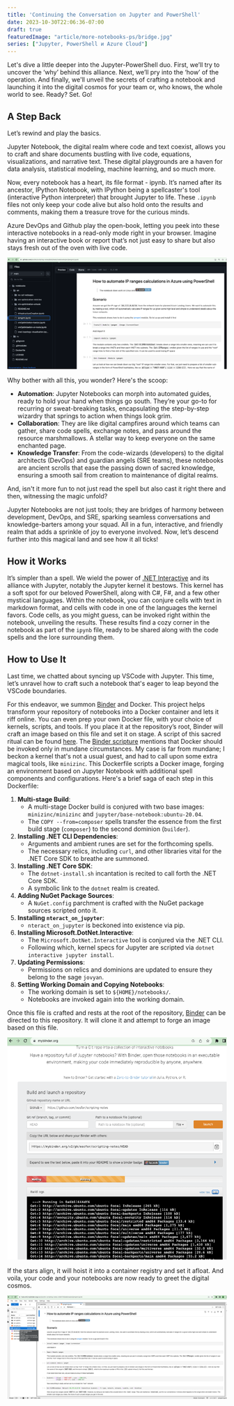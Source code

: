 ```yaml
---
title: 'Continuing the Conversation on Jupyter and PowerShell'
date: 2023-10-30T22:06:36-07:00
draft: true
featuredImage: "article/more-notebooks-ps/bridge.jpg"
series: ["Jupyter, PowerShell и Azure Cloud"]
---
```


Let's dive a little deeper into the Jupyter-PowerShell duo. First, we’ll try to uncover the ‘why’ behind this alliance. Next, we’ll pry into the ‘how’ of the operation. And finally, we'll unveil the secrets of crafting a notebook and launching it into the digital cosmos for your team or, who knows, the whole world to see. Ready? Set. Go!

<!--more-->
## A Step Back

Let’s rewind and play the basics.

Jupyter Notebook, the digital realm where code and text coexist, allows you to craft and share documents bustling with live code, equations, visualizations, and narrative text. These digital playgrounds are a haven for data analysis, statistical modeling, machine learning, and so much more.

Now, every notebook has a heart, its file format - ipynb. It’s named after its ancestor, IPython Notebook, with IPython being a spellcaster's tool (interactive Python interpreter) that brought Jupyter to life. These `.ipynb` files not only keep your code alive but also hold onto the results and comments, making them a treasure trove for the curious minds.

Azure DevOps and Github play the open-book, letting you peek into these interactive notebooks in a read-only mode right in your browser. Imagine having an interactive book or report that’s not just easy to share but also stays fresh out of the oven with live code.

![ipynb-on-github](image-3.png)

Why bother with all this, you wonder? Here's the scoop:

- **Automation**: Jupyter Notebooks can morph into automated guides, ready to hold your hand when things go south. They’re your go-to for recurring or sweat-breaking tasks, encapsulating the step-by-step wizardry that springs to action when things look grim.
- **Collaboration**: They are like digital campfires around which teams can gather, share code spells, exchange notes, and pass around the resource marshmallows. A stellar way to keep everyone on the same enchanted page.
- **Knowledge Transfer**: From the code-wizards (developers) to the digital architects (DevOps) and guardian angels (SRE teams), these notebooks are ancient scrolls that ease the passing down of sacred knowledge, ensuring a smooth sail from creation to maintenance of digital realms.

And, isn't it more fun to not just read the spell but also cast it right there and then, witnessing the magic unfold?

Jupyter Notebooks are not just tools; they are bridges of harmony between development, DevOps, and SRE, sparking seamless conversations and knowledge-barters among your squad. All in a fun, interactive, and friendly realm that adds a sprinkle of joy to everyone involved. Now, let’s descend further into this magical land and see how it all ticks!

## How it Works

It’s simpler than a spell. We wield the power of [.NET Interactive](https://github.com/dotnet/interactive) and its alliance with Jupyter, notably the Jupyter kernel it bestows. This kernel has a soft spot for our beloved PowerShell, along with C#, F#, and a few other mystical languages. Within the notebook, you can conjure cells with text in markdown format, and cells with code in one of the languages the kernel favors. Code cells, as you might guess, can be invoked right within the notebook, unveiling the results. These results find a cozy corner in the notebook as part of the `ipynb` file, ready to be shared along with the code spells and the lore surrounding them.

## How to Use It

Last time, we chatted about syncing up VSCode with Jupyter. This time, let’s unravel how to craft such a notebook that's eager to leap beyond the VSCode boundaries.

For this endeavor, we summon [Binder](https://mybinder.org) and Docker. This project helps transform your repository of notebooks into a Docker container and lets it riff online. You can even prep your own Docker file, with your choice of kernels, scripts, and tools. If you place it at the repository’s root, Binder will craft an image based on this file and set it on stage. A script of this sacred ritual can be found [here](https://github.com/eosfor/scripting-notes/blob/main/Dockerfile). The [Binder scripture](https://mybinder.readthedocs.io/en/latest/tutorials/dockerfile.html) mentions that Docker should be invoked only in mundane circumstances. My case is far from mundane; I beckon a kernel that's not a usual guest, and had to call upon some extra magical tools, like `minizinc`. This Dockerfile scripts a Docker image, forging an environment based on Jupyter Notebook with additional spell components and configurations. Here's a brief saga of each step in this Dockerfile:

1. **Multi-stage Build**:
   - A multi-stage Docker build is conjured with two base images: `minizinc/minizinc` and `jupyter/base-notebook:ubuntu-20.04`.
   - The `COPY --from=composer` spells transfer the essence from the first build stage (`composer`) to the second dominion (`builder`).
2. **Installing .NET CLI Dependencies**:
   - Arguments and ambient runes are set for the forthcoming spells.
   - The necessary relics, including `curl`, and other libraries vital for the .NET Core SDK to breathe are summoned.
3. **Installing .NET Core SDK**:
   - The `dotnet-install.sh` incantation is recited to call forth the .NET Core SDK.
   - A symbolic link to the `dotnet` realm is created.
4. **Adding NuGet Package Sources**:
   - A `NuGet.config` parchment is crafted with the NuGet package sources scripted onto it.
5. **Installing `nteract_on_jupyter`**:
   - `nteract_on_jupyter` is beckoned into existence via pip.
6. **Installing Microsoft.DotNet.Interactive**:
   - The `Microsoft.DotNet.Interactive` tool is conjured via the .NET CLI.
   - Following which, kernel specs for Jupyter are scripted via `dotnet interactive jupyter install`.
7. **Updating Permissions**:
   - Permissions on relics and dominions are updated to ensure they belong to the sage `jovyan`.
8. **Setting Working Domain and Copying Notebooks**:
   - The working domain is set to `${HOME}/notebooks/`.
   - Notebooks are invoked again into the working domain.

Once this file is crafted and rests at the root of the repository, [Binder](https://mybinder.org) can be directed to this repository. It will clone it and attempt to forge an image based on this file.

![mybinder-build-process](image-1.png)

If the stars align, it will hoist it into a container registry and set it afloat. And voila, your code and your notebooks are now ready to greet the digital cosmos.

![running-notebook](image-2.png)
